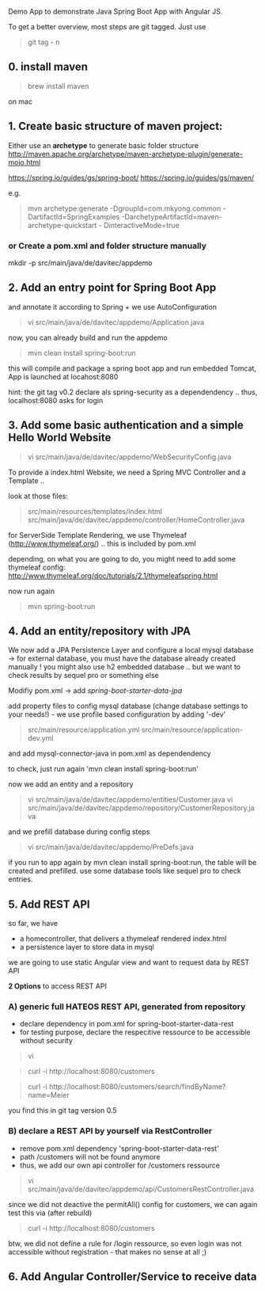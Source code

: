 Demo App to demonstrate Java Spring Boot App with Angular JS.


To get a better overview, most steps are git tagged. Just use
> git tag - n


## 0. install maven

> brew install maven

on mac

## 1. Create basic structure of maven project:

Either use an **archetype** to generate basic folder structure
http://maven.apache.org/archetype/maven-archetype-plugin/generate-mojo.html

https://spring.io/guides/gs/spring-boot/
https://spring.io/guides/gs/maven/

e.g.

> mvn archetype:generate -DgroupId=com.mkyong.common -DartifactId=SpringExamples  -DarchetypeArtifactId=maven-archetype-quickstart - DinteractiveMode=true


### or Create a pom.xml and folder structure manually

mkdir -p src/main/java/de/davitec/appdemo

## 2. Add an entry point for Spring Boot App
and annotate it according to Spring + we use AutoConfiguration

> vi src/main/java/de/davitec/appdemo/Application.java

now, you can already build and run the appdemo

> mvn clean install spring-boot:run

this will compile and package a spring boot app and run embedded Tomcat, App is launched at locahost:8080

hint: the git tag v0.2 declare als spring-security as a dependendency .. thus, localhost:8080 asks for login

## 3. Add some basic authentication and a simple Hello World Website

> vi src/main/java/de/davitec/appdemo/WebSecurityConfig.java

To provide a index.html Website, we need a Spring MVC Controller and a Template ..

look at those files:
> src/main/resources/templates/index.html
> src/main/java/de/davitec/appdemo/controller/HomeController.java


for ServerSide Template Rendering, we use Thymeleaf (http://www.thymeleaf.org/) .. this is included by pom.xml

depending, on what you are going to do, you might need to add some thymeleaf config: http://www.thymeleaf.org/doc/tutorials/2.1/thymeleafspring.html

now run again

> mvn spring-boot:run

## 4. Add an entity/repository with JPA

We now add a JPA Persistence Layer and configure a local mysql database -> for external database, you must have the database already created manually ! you might also use h2 embedded database .. but we want to check results by sequel pro or something else

Modifiy pom.xml -> add *spring-boot-starter-data-jpa*

add property files to config mysql database (change database settings to your needs!) - we use profile based configuration by adding '-dev'
> src/main/resource/application.yml
> src/main/resource/application-dev.yml

and add mysql-connector-java in pom.xml as dependendency

to check, just run again 'mvn clean install spring-boot:run'

now we add an entity and a repository
> vi src/main/java/de/davitec/appdemo/entities/Customer.java
> vi src/main/java/de/davitec/appdemo/repository/CustomerRepository.java

and we prefill database during config steps
> vi src/main/java/de/davitec/appdemo/PreDefs.java

if you run to app again by mvn clean install spring-boot:run, the table will be created and prefilled. use some database tools like sequel pro to check entries.

## 5. Add REST API

so far, we have
- a homecontroller, that delivers a thymeleaf rendered index.html
- a persistence layer to store data in mysql

we are going to use static Angular view and want to request data by REST API

**2 Options** to access REST API

### A) generic full HATEOS REST API, generated from repository
  - declare dependency in pom.xml for spring-boot-starter-data-rest
  - for testing purpose, declare the respecitive ressource to be accessible without security
> vi

> curl -i http://localhost:8080/customers

> curl -i http://localhost:8080/customers/search/findByName\?name=Meier

you find this in git tag version 0.5

### B) declare a REST API by yourself via RestController

- remove pom.xml dependency 'spring-boot-starter-data-rest'
- path /customers will not be found anymore
- thus, we add our own api controller for /customers ressource
> vi src/main/java/de/davitec/appdemo/api/CustomersRestController.java

since we did not deactive the permitAll() config for customers, we can again test this via (after rebuild)

> curl -i http://localhost:8080/customers

btw, we did not define a rule for /login ressource, so even login was not accessible without registration - that makes no sense at all ;)

## 6. Add Angular Controller/Service to receive data

